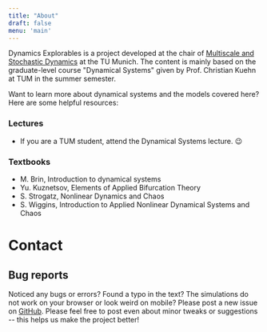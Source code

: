```yaml
---
title: "About"
draft: false
menu: 'main'
---
```


Dynamics Explorables is a project developed at the chair of [Multiscale and Stochastic Dynamics](https://www.math.cit.tum.de/en/math/research/groups/multiscale-stochastic-dynamics/) at the TU Munich. The content is mainly based on the graduate-level course "Dynamical Systems" given by Prof. Christian Kuehn at TUM in the summer semester. 

Want to learn more about dynamical systems and the models covered here? Here are some helpful resources:

### Lectures
* If you are a TUM student, attend the Dynamical Systems lecture. 😉

### Textbooks
* M. Brin, Introduction to dynamical systems
* Yu. Kuznetsov, Elements of Applied Bifurcation Theory
* S. Strogatz, Nonlinear Dynamics and Chaos
* S. Wiggins, Introduction to Applied Nonlinear Dynamical Systems and Chaos

# Contact

## Bug reports
Noticed any bugs or errors? Found a typo in the text? The simulations do not work on your browser or look weird on mobile? Please post a new issue on [GitHub](https://github.com/Multiscale-and-Stochastic-Dynamics-TUM/dynamics-explorables). Please feel free to post even about minor tweaks or suggestions -- this helps us make the project better!